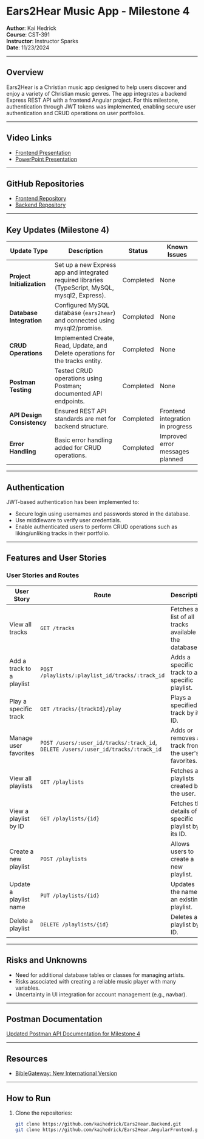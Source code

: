 # Ears2Hear Music App - Milestone 4

**Author**: Kai Hedrick  
**Course**: CST-391  
**Instructor**: Instructor Sparks  
**Date**: 11/23/2024  

---

## Overview

Ears2Hear is a Christian music app designed to help users discover and enjoy a variety of Christian music genres. The app integrates a backend Express REST API with a frontend Angular project. For this milestone, authentication through JWT tokens was implemented, enabling secure user authentication and CRUD operations on user portfolios.

---

## Video Links

- [Frontend Presentation](https://vimeo.com/1032896707?share=copy)  
- [PowerPoint Presentation](https://vimeo.com/1032906324?share=copy)  

---

## GitHub Repositories

- [Frontend Repository](https://github.com/kaihedrick/Ears2Hear.Frontend)  
- [Backend Repository](https://github.com/kaihedrick/Ears2Hear.Backend)  

---

## Key Updates (Milestone 4)

| **Update Type**         | **Description**                                                                                           | **Status**     | **Known Issues**                            |
|--------------------------|-----------------------------------------------------------------------------------------------------------|----------------|---------------------------------------------|
| **Project Initialization** | Set up a new Express app and integrated required libraries (TypeScript, MySQL, mysql2, Express).          | Completed      | None                                        |
| **Database Integration** | Configured MySQL database (`ears2hear`) and connected using mysql2/promise.                              | Completed      | None                                        |
| **CRUD Operations**      | Implemented Create, Read, Update, and Delete operations for the tracks entity.                           | Completed      | None                                        |
| **Postman Testing**      | Tested CRUD operations using Postman; documented API endpoints.                                          | Completed      | None                                        |
| **API Design Consistency** | Ensured REST API standards are met for backend structure.                                               | Completed      | Frontend integration in progress            |
| **Error Handling**       | Basic error handling added for CRUD operations.                                                         | Completed      | Improved error messages planned            |

---

## Authentication

JWT-based authentication has been implemented to:
- Secure login using usernames and passwords stored in the database.
- Use middleware to verify user credentials.
- Enable authenticated users to perform CRUD operations such as liking/unliking tracks in their portfolio.

---

## Features and User Stories

### User Stories and Routes

| **User Story**                                                                                 | **Route**                              | **Description**                                                                                       |
|------------------------------------------------------------------------------------------------|----------------------------------------|-------------------------------------------------------------------------------------------------------|
| View all tracks                                                                                | `GET /tracks`                          | Fetches a list of all tracks available in the database.                                               |
| Add a track to a playlist                                                                      | `POST /playlists/:playlist_id/tracks/:track_id` | Adds a specific track to a specific playlist.                                                        |
| Play a specific track                                                                          | `GET /tracks/{trackId}/play`           | Plays a specified track by its ID.                                                                   |
| Manage user favorites                                                                          | `POST /users/:user_id/tracks/:track_id`, `DELETE /users/:user_id/tracks/:track_id` | Adds or removes a track from the user's favorites.                                                   |
| View all playlists                                                                             | `GET /playlists`                       | Fetches all playlists created by the user.                                                           |
| View a playlist by ID                                                                          | `GET /playlists/{id}`                  | Fetches the details of a specific playlist by its ID.                                                |
| Create a new playlist                                                                          | `POST /playlists`                      | Allows users to create a new playlist.                                                              |
| Update a playlist name                                                                         | `PUT /playlists/{id}`                  | Updates the name of an existing playlist.                                                           |
| Delete a playlist                                                                              | `DELETE /playlists/{id}`               | Deletes a playlist by ID.                                                                           |

---

## Risks and Unknowns

- Need for additional database tables or classes for managing artists.
- Risks associated with creating a reliable music player with many variables.
- Uncertainty in UI integration for account management (e.g., navbar).

---

## Postman Documentation

[Updated Postman API Documentation for Milestone 4](https://documenter.getpostman.com/view/36796918/2sAY4xC2bP)

---

## Resources

- [BibleGateway: New International Version](http://www.biblegateway.com/versions/New-International-Version-NIV-Bible/#booklist)

---

## How to Run

1. Clone the repositories:
   ```bash
   git clone https://github.com/kaihedrick/Ears2Hear.Backend.git
   git clone https://github.com/kaihedrick/Ears2Hear.AngularFrontend.git
